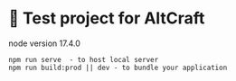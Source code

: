 # 🚀 Test project for AltCraft

node version 17.4.0

```
npm run serve  - to host local server
npm run build:prod || dev - to bundle your application

```
